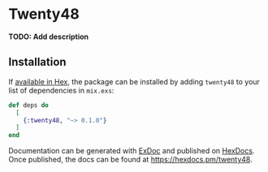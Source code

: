 # Twenty48

**TODO: Add description**

## Installation

If [available in Hex](https://hex.pm/docs/publish), the package can be installed
by adding `twenty48` to your list of dependencies in `mix.exs`:

```elixir
def deps do
  [
    {:twenty48, "~> 0.1.0"}
  ]
end
```

Documentation can be generated with [ExDoc](https://github.com/elixir-lang/ex_doc)
and published on [HexDocs](https://hexdocs.pm). Once published, the docs can
be found at <https://hexdocs.pm/twenty48>.

